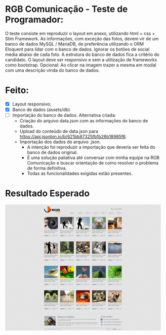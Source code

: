 # RGB Comunicação - Teste de Programador:
O teste consiste em reproduzir o layout em anexo, utilizando html + css + Slim Framework.
As informações, com exceção das fotos, devem vir de um banco de dados MySQL / MariaDB, de preferência utilizando o ORM Eloquent para lidar com o banco de dados.
Ignorar os botões de social media abaixo de cada foto.
A estrutura do banco de dados fica a critério do candidato.
O layout deve ser responsivo e sem a utilização de frameworks como bootstrap.
Opcional:
Ao clicar na imagem trazer a mesma em modal com uma descrição vinda do banco de dados.

# Feito:
- [x] Layout responsivo;
- [x] Banco de dados (assets/db)
- [ ] Importação do banco de dados. Alternativa criada:
    * Criação do arquivo data.json com as informações do banco de dados.
    * Upload do conteúdo de data.json para https://api.jsonbin.io/b/621bb87325fb1b26b18985f6.
    * Importação dos dados do arquivo .json.
        * A intenção foi reproduzir a importação que deveria ser feita do banco de dados original.
        * É uma solução paliativa até conversar com minha equipe na RGB Comunicação e buscar orientação de como resolver o problema de forma definitiva.
        * Todas as funcionalidades exigidas estão presentes.

# Resultado Esperado
<div align="center">
    <img src="./assets/img/layout01.jpg">
</div>
